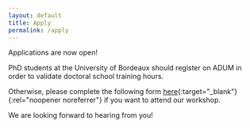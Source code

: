 ```yaml
---
layout: default
title: Apply
permalink: /apply
---
```



Applications are now open!

PhD students at the University of Bordeaux should register on ADUM in order to validate doctoral school training hours.

Otherwise, please complete the following form [here](https://forms.gle/t6dXv9gToHSNGEX27){:target="_blank"}{:rel="noopener noreferrer"} if you want to attend our workshop. 

We are looking forward to hearing from you!
